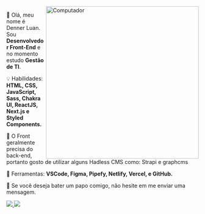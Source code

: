<img src="https://raw.githubusercontent.com/MicaelliMedeiros/micaellimedeiros/master/image/computer-illustration.png" min-width="400px" max-width="400px" width="400px" align="right" alt="Computador">

<p align="left"> 
  🧍 Olá, meu nome é Denner Luan. Sou <strong>Desenvolvedor Front-End</strong> e no momento estudo <strong>Gestão de TI</strong>.
</p>

<p align="left">
  💡 Habilidades: <strong>HTML, CSS, JavaScript, Sass, Chakra UI, ReactJS, Next.js e Styled Components.</strong>
</p>

<p align="left">
  🤯 O Front geralmente precisa do back-end, portanto gosto de utilizar alguns Hadless CMS como: Strapi e graphcms</strong>
</p>

<p align="left">
  🧰 Ferramentas: <strong>VSCode, Figma, Pipefy, Netlify, Vercel, e GitHub.</strong>
</p>

<p align="left">
  💌 Se você deseja bater um papo comigo, não hesite em me enviar uma mensagem.
</p>

<p align="left">
  <a href="https://www.linkedin.com/in/dluancr" alt="Linkedin">
    <img src="https://img.shields.io/badge/-Linkedin-1C1C1C?style=for-the-badge&logo=Linkedin&logoColor=00FFFF&link=https://www.linkedin.com/in/iuricode"/>
  </a>
  
  <a href="https://twitter.com/dluancr" alt="Twitter">
    <img src="https://img.shields.io/badge/-Twitter-1C1C1C?style=for-the-badge&logo=Twitter&logoColor=00FFFF&link=https://twitter.com/dluancr"/>
  </a>
</p>
